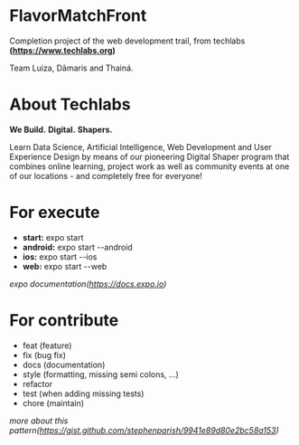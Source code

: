 # FlavorMatchFront

Completion project of the web development trail, from techlabs **(https://www.techlabs.org)**

Team Luiza, Dâmaris and Thainá.

# About Techlabs

 **We Build.**
 **Digital.**
 **Shapers.**

Learn Data Science, Artificial Intelligence, Web Development and User Experience Design by means of our pioneering Digital Shaper program that combines online learning, project work as well as community events at one of our locations - and completely free for everyone!

# For execute

- **start:** expo start
- **android:** expo start --android
- **ios:** expo start --ios
- **web:** expo start --web

*expo documentation(https://docs.expo.io)*

# For contribute

- feat (feature)
- fix (bug fix)
- docs (documentation)
- style (formatting, missing semi colons, …)
- refactor
- test (when adding missing tests)
- chore (maintain)

*more about this pattern(https://gist.github.com/stephenparish/9941e89d80e2bc58a153)*
